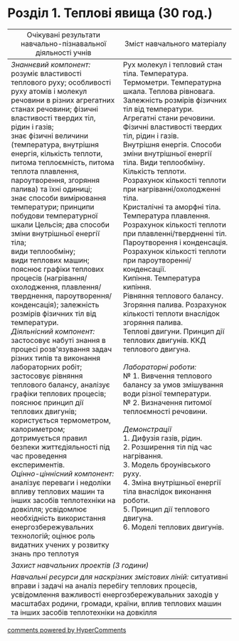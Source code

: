 <div id="hypercomments_widget" class="js-hypercomments-widget invisible"></div>

# Розділ 1. Теплові явища (30 год.)

<table>
  <tr>
    <td width="50%" align="center">Очікувані результати навчально-пізнавальної діяльності учнів</td>
    <td width="50%" align="center">Зміст навчального матеріалу</td>
  </tr>
<tbody>
  <tr>
    <td width="50%" style="vertical-align:top !important;">
      <i>Знаннєвий компонент:</i><br>
      розуміє властивості теплового руху; особливості руху атомів i молекул речовини в різних агрегатних станах речовини; фізичні властивості твердих тіл, рідин і газів; <br>
      знає фізичні величини (температура, внутрішня енергія, кількість теплоти, питома теплоємність, питома теплота плавлення, пароутворення, згоряння палива)
      та їхні одиниці;  <br>
      знає способи вимірювання температури; принципи побудови температурної шкали Цельсія; 
      два способи зміни внутрішньої енергії тіла;  <br>
      види теплообміну;  <br>
      види теплових машин;  <br>
      пояснює графіки теплових процесів (нагрівання/охолодження, плавлення/тверднення, пароутворення/конденсація); залежність розмірів фізичних тіл від температури. <br>
      <i>Діяльнісний компонент:</i><br>
      застосовує набуті знання в процесі розв'язування задач різних типів та виконання лабораторних робіт; застосовує рівняння теплового балансу, аналізує графіки теплових процесів;  <br>
      пояснює принцип дії теплових двигунів;  <br>
      користується термометром, калориметром;  <br>
      дотримується правил безпеки життєдіяльності під час проведення експериментів. <br>
      <i>Оцінно-ціннісний компонент:</i><br>
      аналізує переваги і недоліки впливу теплових машин та інших засобів теплотехніки на довкілля; усвідомлює необхідність використання енергозбережувальних технологій; оцінює роль видатних учених у розвитку знань про теплотуя
    </td>
    <td width="50%" style="vertical-align:top !important;">
      Рух молекул і тепловий стан тіла. Температура. Термометри. Температурна шкала. Теплова рівновага. <br>
      Залежність розмірів фізичних тіл від температури.  <br>
      Агрегатні стани речовини. Фізичні властивості твердих тіл, рідин і газів.  <br>
      Внутрішня енергія. Способи зміни внутрішньої енергії тіла. Види теплообміну. Кількість теплоти. Розрахунок кількості теплоти при нагріванні/охолодженні тіла.  <br>
      Кристалічні та аморфні тіла. Температура плавлення. Розрахунок кількості теплоти при плавленні/твердненні тіл.  <br>
      Пароутворення і конденсація. Розрахунок кількості теплоти при пароутворенні/конденсації. <br>
      Кипіння. Температура кипіння.  <br>
      Рівняння теплового балансу. <br>
      Згоряння палива. Розрахунок кількості теплоти внаслідок згоряння палива.  <br>
      Теплові двигуни. Принцип дії теплових двигунів. ККД теплового двигуна.  <br>
      <br>
      <i>Лабораторні роботи:</i><br>
      № 1. Вивчення теплового балансу за умов змішування води різної температури. <br>
      № 2. Визначення питомої теплоємності речовини. <br>
      <br>
      <i>Демонстрації</i><br>
      1.  Дифузія газів, рідин. <br>
      2.  Розширення тіл під час нагрівання. <br>
      3.  Модель броунівського руху. <br>
      4.  Зміна внутрішньої енергії тіла внаслідок виконання роботи. <br>
      5.  Принцип дії теплового двигуна. <br>
      6.  Моделі теплових двигунів. <br>
    </td>
    </tr>
      <tr>
    <td colspan="2" width="100%"><i>Захист навчальних проектів (3 години)</i></td>
  </tr>
    <tr>
    <td colspan="2" width="100%" style="vertical-align:top !important;">
      <i>Навчальні ресурси для наскрізних змістових ліній:</i> ситуативні вправи і задачі на аналіз перебігу теплових процесів, усвідомлення важливості енергозбережувальних заходів у масштабах родини, громади, країни, вплив теплових машин та інших засобів теплотехніки на довкілля
    </td>
  </tr>
</tbody>
</table>


<div class="js-hypercomments-container">
<a href="http://hypercomments.com" class="hc-link" title="comments widget">comments powered by HyperComments</a>
</div>